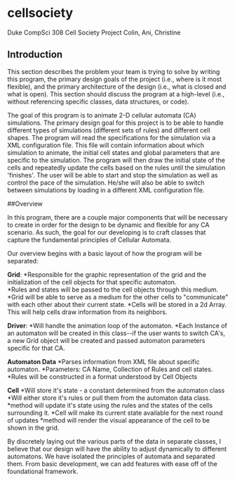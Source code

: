 
# cellsociety
Duke CompSci 308 Cell Society Project
Colin, Ani, Christine

## Introduction

This section describes the problem your team is trying to solve by writing this program, the primary design goals of the project (i.e., where is it most flexible), and the primary architecture of the design (i.e., what is closed and what is open). This section should discuss the program at a high-level (i.e., without referencing specific classes, data structures, or code).

The goal of this program is to animate 2-D cellular automata (CA) simulations. The primary design goal for this project is to be able to handle different types of simulations (different sets of rules) and different cell shapes. The program will read the specifications for the simulation via a XML configuration file. This file will contain information about which simulation to animate, the initial cell states and global parameters that are specific to the simulation. The program will then draw the initial state of the cells and repeatedly update the cells based on the rules until the simulation 'finishes'. The user will be able to start and stop the simulation as well as control the pace of the simulation. He/she will also be able to switch between simulations by loading in a different XML configuration file.

##Overview

In this program, there are a couple major components that will be necessary to create in order for the design to be dynamic and flexible for any CA scenario.  As such, the goal for our developing is to craft classes that capture the fundamental principles of Cellular Automata.  

Our overview begins with a basic layout of how the program will be separated:

**Grid**:
	*Responsible for the graphic representation of the grid and the 	initialization of the cell objects for that specific automaton.  
	*Rules and states will be passed to the cell objects through this 	medium.
	*Grid will be able to serve as a medium for the other cells to "communicate" with each other about their current state. 
	*Cells will be stored in a 2d Array.  This will help cells draw information from its neighbors.  

**Driver**:
	*Will handle the animation loop of the automaton.
	*Each Instance of an automaton will be created in this class--if the user wants to switch CA's, a new Grid object will be created and passed automaton parameters specific for that CA.  

**Automaton Data**
	*Parses information from XML file about specific automaton.
	*Parameters: CA Name, Collection of Rules and cell states.
	*Rules will be constructed in a format understood by Cell Objects
	

**Cell**
	*Will store it's state - a constant determined from the automaton class
	*Will either store it's rules or pull them from the automaton data class. 
	*method will update it's state using the rules and the states of the cells surrounding it.
	*Cell will make its current state available for the next round of updates
	*method will render the visual appearance of the cell to be shown in the grid.
	

By discretely laying out the various parts of the data in separate classes, I believe that our design will have the ability to adjust dynamically to different automatons.  We have isolated the principles of automata and separated them.  From basic development, we can add features with ease off of the foundational framework.    
	

